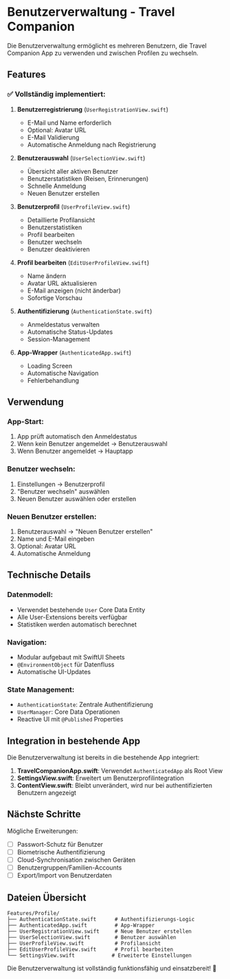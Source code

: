 # Benutzerverwaltung - Travel Companion

Die Benutzerverwaltung ermöglicht es mehreren Benutzern, die Travel Companion App zu verwenden und zwischen Profilen zu wechseln.

## Features

### ✅ Vollständig implementiert:

1. **Benutzerregistrierung** (`UserRegistrationView.swift`)
   - E-Mail und Name erforderlich
   - Optional: Avatar URL
   - E-Mail Validierung
   - Automatische Anmeldung nach Registrierung

2. **Benutzerauswahl** (`UserSelectionView.swift`)
   - Übersicht aller aktiven Benutzer
   - Benutzerstatistiken (Reisen, Erinnerungen)
   - Schnelle Anmeldung
   - Neuen Benutzer erstellen

3. **Benutzerprofil** (`UserProfileView.swift`)
   - Detaillierte Profilansicht
   - Benutzerstatistiken
   - Profil bearbeiten
   - Benutzer wechseln
   - Benutzer deaktivieren

4. **Profil bearbeiten** (`EditUserProfileView.swift`)
   - Name ändern
   - Avatar URL aktualisieren
   - E-Mail anzeigen (nicht änderbar)
   - Sofortige Vorschau

5. **Authentifizierung** (`AuthenticationState.swift`)
   - Anmeldestatus verwalten
   - Automatische Status-Updates
   - Session-Management

6. **App-Wrapper** (`AuthenticatedApp.swift`)
   - Loading Screen
   - Automatische Navigation
   - Fehlerbehandlung

## Verwendung

### App-Start:
1. App prüft automatisch den Anmeldestatus
2. Wenn kein Benutzer angemeldet → Benutzerauswahl
3. Wenn Benutzer angemeldet → Hauptapp

### Benutzer wechseln:
1. Einstellungen → Benutzerprofil
2. "Benutzer wechseln" auswählen
3. Neuen Benutzer auswählen oder erstellen

### Neuen Benutzer erstellen:
1. Benutzerauswahl → "Neuen Benutzer erstellen"
2. Name und E-Mail eingeben
3. Optional: Avatar URL
4. Automatische Anmeldung

## Technische Details

### Datenmodell:
- Verwendet bestehende `User` Core Data Entity
- Alle User-Extensions bereits verfügbar
- Statistiken werden automatisch berechnet

### Navigation:
- Modular aufgebaut mit SwiftUI Sheets
- `@EnvironmentObject` für Datenfluss
- Automatische UI-Updates

### State Management:
- `AuthenticationState`: Zentrale Authentifizierung
- `UserManager`: Core Data Operationen
- Reactive UI mit `@Published` Properties

## Integration in bestehende App

Die Benutzerverwaltung ist bereits in die bestehende App integriert:

1. **TravelCompanionApp.swift**: Verwendet `AuthenticatedApp` als Root View
2. **SettingsView.swift**: Erweitert um Benutzerprofilintegration
3. **ContentView.swift**: Bleibt unverändert, wird nur bei authentifizierten Benutzern angezeigt

## Nächste Schritte

Mögliche Erweiterungen:
- [ ] Passwort-Schutz für Benutzer
- [ ] Biometrische Authentifizierung
- [ ] Cloud-Synchronisation zwischen Geräten
- [ ] Benutzergruppen/Familien-Accounts
- [ ] Export/Import von Benutzerdaten

## Dateien Übersicht

```
Features/Profile/
├── AuthenticationState.swift      # Authentifizierungs-Logic
├── AuthenticatedApp.swift         # App-Wrapper
├── UserRegistrationView.swift     # Neue Benutzer erstellen
├── UserSelectionView.swift        # Benutzer auswählen
├── UserProfileView.swift          # Profilansicht
├── EditUserProfileView.swift      # Profil bearbeiten
└── SettingsView.swift            # Erweiterte Einstellungen
```

Die Benutzerverwaltung ist vollständig funktionsfähig und einsatzbereit! 🎉 